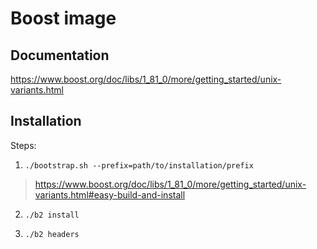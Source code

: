 # Boost image

## Documentation

https://www.boost.org/doc/libs/1_81_0/more/getting_started/unix-variants.html

## Installation

Steps:

1. `./bootstrap.sh --prefix=path/to/installation/prefix`
> https://www.boost.org/doc/libs/1_81_0/more/getting_started/unix-variants.html#easy-build-and-install

2. `./b2 install`

3. `./b2 headers`
